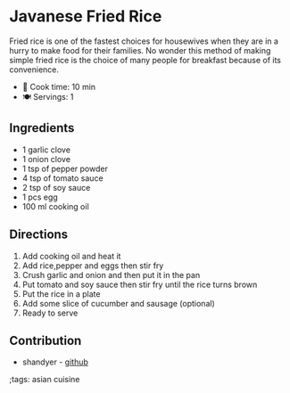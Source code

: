 # Javanese Fried Rice

Fried rice is one of the fastest choices for housewives when they are in a hurry to make food for their families. No wonder this method of making simple fried rice is the choice of many people for breakfast because of its convenience.

- 🍳 Cook time: 10 min
- 🍽️ Servings: 1

## Ingredients

- 1 garlic clove
- 1 onion clove
- 1 tsp of pepper powder
- 4 tsp of tomato sauce
- 2 tsp of soy sauce
- 1 pcs egg
- 100 ml cooking oil

## Directions

1. Add cooking oil and heat it
2. Add rice,pepper and eggs then stir fry
3. Crush garlic and onion and then put it in the pan
4. Put tomato and soy sauce then stir fry until the rice turns brown
5. Put the rice in a plate
6. Add some slice of cucumber and sausage (optional)
7. Ready to serve

## Contribution

- shandyer - [github](https://github.com/shandyer)

;tags: asian cuisine